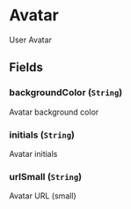 # Avatar

User Avatar

## Fields

### backgroundColor (`String`)
Avatar background color

### initials (`String`)
Avatar initials

### urlSmall (`String`)
Avatar URL (small)
